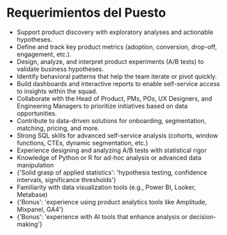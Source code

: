 # Requerimientos del Puesto

- Support product discovery with exploratory analyses and actionable hypotheses.
- Define and track key product metrics (adoption, conversion, drop-off, engagement, etc.).
- Design, analyze, and interpret product experiments (A/B tests) to validate business hypotheses.
- Identify behavioral patterns that help the team iterate or pivot quickly.
- Build dashboards and interactive reports to enable self-service access to insights within the squad.
- Collaborate with the Head of Product, PMs, POs, UX Designers, and Engineering Managers to prioritize initiatives based on data opportunities.
- Contribute to data-driven solutions for onboarding, segmentation, matching, pricing, and more.
- Strong SQL skills for advanced self-service analysis (cohorts, window functions, CTEs, dynamic segmentation, etc.)
- Experience designing and analyzing A/B tests with statistical rigor
- Knowledge of Python or R for ad-hoc analysis or advanced data manipulation
- {'Solid grasp of applied statistics': 'hypothesis testing, confidence intervals, significance thresholds'}
- Familiarity with data visualization tools (e.g., Power BI, Looker, Metabase)
- {'Bonus': 'experience using product analytics tools like Amplitude, Mixpanel, GA4'}
- {'Bonus': 'experience with AI tools that enhance analysis or decision-making'}
